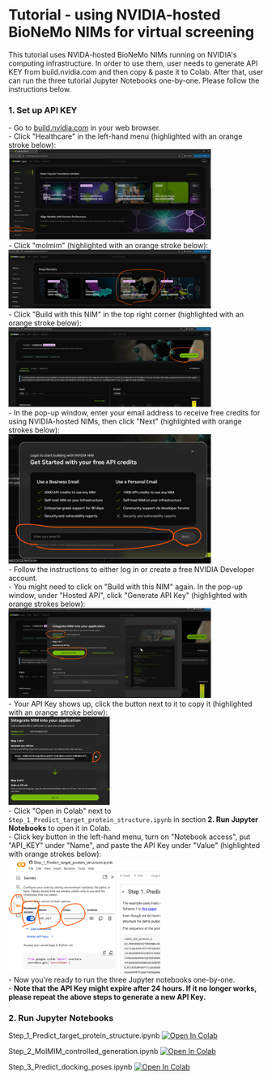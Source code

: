 # Tutorial - using NVIDIA-hosted BioNeMo NIMs for virtual screening
This tutorial uses NVIDA-hosted BioNeMo NIMs running on NVIDIA's computing infrastructure. In order to use them, user needs to generate API KEY from build.nvidia.com and then copy & paste it to Colab. After that, user can run the three tutorial Jupyter Notebooks one-by-one. Please follow the instructions below.
### 1. Set up API KEY
\- Go to [build.nvidia.com](https://build.nvidia.com/explore/discover) in your web browser.  
\- Click "Healthcare" in the left-hand menu (highlighted with an orange stroke below):  
<img src="images/click_on_Healthcare.png" alt="Alt text" width="400">    
\- Click "molmim" (highlighted with an orange stroke below):  
<img src="images/click_on_MolMIM.png" alt="Alt text" width="400">  
\- Click "Build with this NIM" in the top right corner (highlighted with an orange stroke below):  
<img src="images/click_build_with_this_NIM.png" alt="Alt text" width="400">  
\- In the pop-up window, enter your email address to receive free credits for using NVIDIA-hosted NIMs, then click "Next" (highlighted with orange strokes below):  
<img src="images/register_email.png" alt="Alt text" width="400">  
\- Follow the instructions to either log in or create a free NVIDIA Developer account.  
\- You might need to click on "Build with this NIM" again. In the pop-up window, under "Hosted API", click "Generate API Key" (highlighted with orange strokes below):    
<img src="images/gen_API_key.png" alt="Alt text" width="400">  
\- Your API Key shows up, click the button next to it to copy it (highlighted with an orange stroke below):  
<img src="images/copy_key.png" alt="Alt text" width="200">  
\- Click "Open in Colab" next to `Step_1_Predict_target_protein_structure.ipynb` in section **2. Run Jupyter Notebooks** to open it in Colab.  
\- Click key button in the left-hand menu, turn on "Notebook access", put "API_KEY" under "Name", and paste the API Key under "Value" (highlighted with orange strokes below):    
<img src="images/colab_copy.png" alt="Alt text" width="300">  
\- Now you're ready to run the three Jupyter notebooks one-by-one.  
\- **Note that the API Key might expire after 24 hours. If it no longer works, please repeat the above steps to generate a new API Key.**


### 2. Run Jupyter Notebooks
Step_1_Predict_target_protein_structure.ipynb [![Open In Colab](https://colab.research.google.com/assets/colab-badge.svg)](https://colab.research.google.com/github/hw-ju/bionemo_nim/blob/main/Step_1_Predict_target_protein_structure.ipynb)

Step_2_MolMIM_controlled_generation.ipynb [![Open In Colab](https://colab.research.google.com/assets/colab-badge.svg)](https://colab.research.google.com/github/hw-ju/bionemo_nim/blob/main/Step_2_MolMIM_controlled_generation.ipynb)

Step_3_Predict_docking_poses.ipynb [![Open In Colab](https://colab.research.google.com/assets/colab-badge.svg)](https://colab.research.google.com/github/hw-ju/bionemo_nim/blob/main/Step_3_Predict_docking_poses.ipynb)


